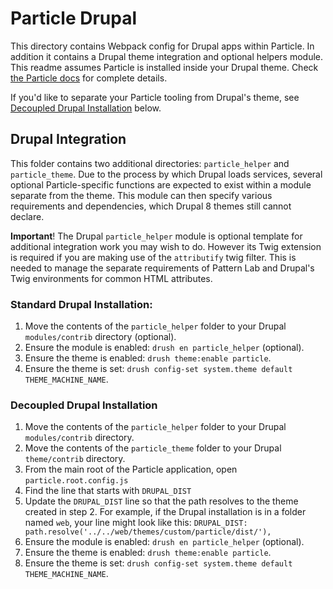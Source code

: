 # Particle Drupal

This directory contains Webpack config for Drupal apps within Particle. In
addition it contains a Drupal theme integration and optional helpers module.
This readme assumes Particle is installed inside your Drupal theme. Check
[the Particle docs](https://phase2.gitbook.io/frontend/) for complete details.

If you'd like to separate your Particle tooling from Drupal's theme, see
[Decoupled Drupal Installation](#decoupling) below.

## Drupal Integration

This folder contains two additional directories: `particle_helper` and
`particle_theme`. Due to the process by which Drupal loads services, several
optional Particle-specific functions are expected to exist within a module
separate from the theme. This module can then specify various requirements and
dependencies, which Drupal 8 themes still cannot declare.

**Important**! The Drupal `particle_helper` module is optional template for
additional integration work you may wish to do. However its Twig extension is
required if you are making use of the `attributify` twig filter. This is needed
to manage the separate requirements of Pattern Lab and Drupal's Twig
environments for common HTML attributes.

### Standard Drupal Installation:

1. Move the contents of the `particle_helper` folder to your Drupal
   `modules/contrib` directory (optional).
1. Ensure the module is enabled: `drush en particle_helper` (optional).
1. Ensure the theme is enabled: `drush theme:enable particle`.
1. Ensure the theme is set:
   `drush config-set system.theme default THEME_MACHINE_NAME`.

### <a name="decoupling">Decoupled Drupal Installation</a>

1. Move the contents of the `particle_helper` folder to your Drupal
   `modules/contrib` directory.
1. Move the contents of the `particle_theme` folder to your Drupal
   `theme/contrib` directory.
1. From the main root of the Particle application, open
   `particle.root.config.js`
1. Find the line that starts with `DRUPAL_DIST`
1. Update the `DRUPAL_DIST` line so that the path resolves to the theme created
   in step 2. For example, if the Drupal installation is in a folder named
   `web`, your line might look like this:
   `DRUPAL_DIST: path.resolve('../../web/themes/custom/particle/dist/'),`
1. Ensure the module is enabled: `drush en particle_helper` (optional).
1. Ensure the theme is enabled: `drush theme:enable particle`.
1. Ensure the theme is set:
   `drush config-set system.theme default THEME_MACHINE_NAME`.
